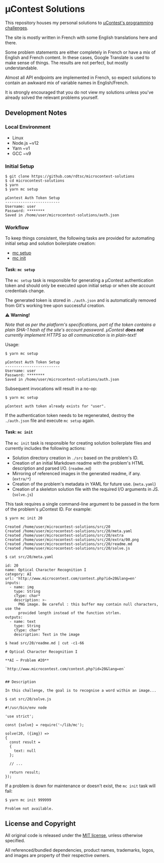 # µContest Solutions

This repository houses my personal solutions to
[µContest's programming challenges][challenges].

The site is mostly written in French with some English translations here and
there.

Some problem statements are either completely in French or have a mix of English
and French content. In these cases, Google Translate is used to make sense of
things. The results are not perfect, but mostly understandable.

Almost all API endpoints are implemented in French, so expect solutions to
contain an awkward mix of variable names in English/French.

It is strongly encouraged that you do not view my solutions unless you've
already solved the relevant problems yourself.


## Development Notes

### Local Environment

- Linux
- Node.js ~v12
- Yarn ~v1
- GCC ~v9

### Initial Setup

```text
$ git clone https://github.com/rdtsc/microcontest-solutions
$ cd microcontest-solutions
$ yarn
$ yarn mc setup

µContest Auth Token Setup
-------------------------
Username: user
Password: ********
Saved in /home/user/microcontest-solutions/auth.json
```

### Workflow

To keep things consistent, the following tasks are provided for automating
initial setup and solution boilerplate creation:

- [mc setup](#task-mc-setup)
- [mc init](#task-mc-init)

#### Task: `mc setup`

The `mc setup` task is responsible for generating a µContest authentication
token and should only be executed upon initial setup or when site account
credentials change.

The generated token is stored in `./auth.json` and is automatically removed
from Git's working tree upon successful creation.

:warning: **Warning!**

*Note that as per the platform's specifications, part of the token
contains a plain SHA-1 hash of the site's account password. µContest
**does not** currently implement HTTPS so all communication is in plain-text!*

Usage:

```text
$ yarn mc setup

µContest Auth Token Setup
-------------------------
Username: user
Password: ********
Saved in /home/user/microcontest-solutions/auth.json
```

Subsequent invocations will result in a no-op:

```text
$ yarn mc setup

µContest auth token already exists for "user".
```

If the authentication token needs to be regenerated, destroy the `./auth.json`
file and execute `mc setup` again.

#### Task: `mc init`

The `mc init` task is responsible for creating solution boilerplate files and
currently includes the following actions:

- Solution directory creation in `./src` based on the problem's ID.
- Creation of an initial Markdown readme with the problem's HTML description
  and parsed I/O. (`readme.md`)
- Mirroring of referenced images in the generated readme, if any. (`extra/*`)
- Creation of the problem's metadata in YAML for future use. (`meta.yaml`)
- Creation of a skeleton solution file with the required I/O arguments
  in JS. (`solve.js`)

This task requires a single command-line argument to be passed in the form of
the problem's µContest ID. For example:

```text
$ yarn mc init 20

Created /home/user/microcontest-solutions/src/20
Created /home/user/microcontest-solutions/src/20/meta.yaml
Created /home/user/microcontest-solutions/src/20/extra
Created /home/user/microcontest-solutions/src/20/extra/00.png
Created /home/user/microcontest-solutions/src/20/readme.md
Created /home/user/microcontest-solutions/src/20/solve.js
```

```text
$ cat src/20/meta.yaml

id: 20
name: Optical Character Recognition I
category: AI
url: 'http://www.microcontest.com/contest.php?id=20&lang=en'
inputs:
  - name: img
    type: String
    cType: char*
    description: >-
      PNG image. Be careful : this buffer may contain null characters, use the
      provided length instead of the function strlen.
outputs:
  - name: text
    type: String
    cType: char*
    description: Text in the image
```

```text
$ head src/20/readme.md | cut -c1-66

# Optical Character Recognition I

**AI – Problem #20**

`http://www.microcontest.com/contest.php?id=20&lang=en`


## Description

In this challenge, the goal is to recognise a word within an image...
```

```text
$ cat src/20/solve.js

#!/usr/bin/env node

'use strict';

const {solve} = require('~/lib/mc');

solve(20, ({img}) =>
{
  const result =
  {
    text: null
  };

  // ...

  return result;
});
```

If a problem is down for maintenance or doesn't exist, the `mc init` task will
fail:

```text
$ yarn mc init 999999

Problem not available.
```


## License and Copyright

All original code is released under the [MIT license][mit], unless otherwise
specified.

All referenced/bundled dependencies, product names, trademarks, logos, and
images are property of their respective owners.


[challenges]: http://www.microcontest.com/contests.php
              "µContest"

[mit]: http://opensource.org/licenses/MIT/
       "The MIT License (MIT)"
